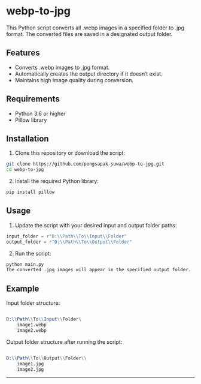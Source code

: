 # webp-to-jpg
This Python script converts all .webp images in a specified folder to .jpg format. The converted files are saved in a designated output folder.

## Features
- Converts .webp images to .jpg format.
- Automatically creates the output directory if it doesn’t exist.
- Maintains high image quality during conversion.

## Requirements
- Python 3.6 or higher
- Pillow library

## Installation
1. Clone this repository or download the script:

```bash
git clone https://github.com/pongsapak-suwa/webp-to-jpg.git
cd webp-to-jpg
```

2. Install the required Python library:
```bash
pip install pillow
```

## Usage
1. Update the script with your desired input and output folder paths:
```python
input_folder = r"D:\\Path\\To\\Input\\Folder"
output_folder = r"D:\\Path\\To\\Output\\Folder"
```

2. Run the script:
```bash
python main.py
The converted .jpg images will appear in the specified output folder.
```

## Example
Input folder structure:

```mathematica

D:\\Path\\To\\Input\\Folder\
    image1.webp
    image2.webp
```
Output folder structure after running the script:

```mathematica

D:\\Path\\To\\Output\\Folder\\
    image1.jpg
    image2.jpg
```

---
